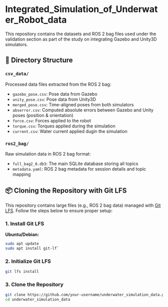 # Integrated_Simulation_of_Underwater_Robot_data
This repository contains the datasets and ROS 2 bag files used under the validation section as part of the study on integrating Gazebo and Unity3D simulators.

## 📁 Directory Structure

### `csv_data/`

Processed data files extracted from the ROS 2 bag:

- `gazebo_pose.csv`: Pose data from Gazebo
- `unity_pose.csv`: Pose data from Unity3D
- `merged_pose.csv`: Time-aligned poses from both simulators
- `abserror.csv`: Computed absolute errors between Gazebo and Unity poses (position & orientation)
- `force.csv`: Forces applied to the robot
- `torque.csv`: Torques applied during the simulation
- `current.csv`: Water current applied dugin the simulation

### `ros2_bag/`

Raw simulation data in ROS 2 bag format:

- `full_bag2_0.db3`: The main SQLite database storing all topics
- `metadata.yaml`: ROS 2 bag metadata for session details and topic mapping

## 📦 Cloning the Repository with Git LFS

This repository contains large files (e.g., ROS 2 bag data) managed with [Git LFS](https://git-lfs.com). Follow the steps below to ensure proper setup:

### 1. Install Git LFS

**Ubuntu/Debian:**
```bash
sudo apt update
sudo apt install git-lf`
```

### 2. Initialize Git LFS
```bash
git lfs install
```

### 3. Clone the Repository

```bash
git clone https://github.com/your-username/underwater_simulation_data.git
cd underwater_simulation_data
```
